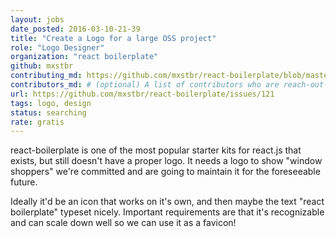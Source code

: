 ```yaml
---
layout: jobs
date_posted: 2016-03-10-21-39
title: "Create a Logo for a large OSS project"
role: "Logo Designer"
organization: "react boilerplate"
github: mxstbr
contributing_md: https://github.com/mxstbr/react-boilerplate/blob/master/CONTRIBUTING.md
contributors_md: # (optional) A list of contributors who are reach-out-able
url: https://github.com/mxstbr/react-boilerplate/issues/121
tags: logo, design
status: searching
rate: gratis
---
```


react-boilerplate is one of the most popular starter kits for react.js that exists, but still doesn't have a proper logo.  It needs a logo to show "window shoppers" we're committed and are going to maintain it for the foreseeable future.

Ideally it'd be an icon that works on it's own, and then maybe the text "react boilerplate" typeset nicely. Important requirements are that it's recognizable and can scale down well so we can use it as a favicon! 
